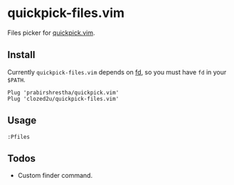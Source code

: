 # quickpick-files.vim
Files picker for [quickpick.vim](https://github.com/prabirshrestha/quickpick.vim).

## Install
Currently `quickpick-files.vim` depends on [fd](https://github.com/sharkdp/fd), so you must have `fd` in your `$PATH`.

```vim
Plug 'prabirshrestha/quickpick.vim'
Plug 'clozed2u/quickpick-files.vim'
```

## Usage

```vim
:Pfiles
```

## Todos
- Custom finder command.
